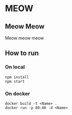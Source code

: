 # MEOW

## Meow Meow
Meow meow meow

## How to run

### On local
```
npm install
npm start
```

### On docker
```
docker build -t <Name> .
docker run -p 80:80 -d <Name>
```
